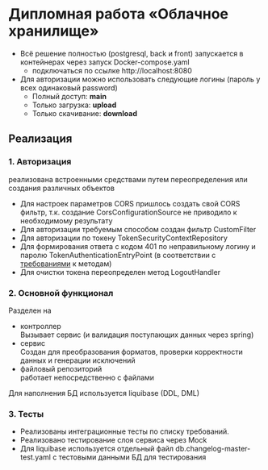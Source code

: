 # Дипломная работа «Облачное хранилище»

* Всё решение полностью (postgresql, back и front) запускается в контейнерах через запуск Docker-compose.yaml  
  * подключаться по ссылке http://localhost:8080
* Для авторизации можно использовать следующие логины (пароль у всех одинаковый password)  
    * Полный доступ: **main**  
    * Только загрузка: **upload**  
    * Только скачивание: **download**  

## Реализация

### 1. Авторизация  
 реализована встроенными средствами путем переопределения или создания различных объектов
 * Для настроек параметров CORS пришлось создать свой CORS фильтр, т.к. создание CorsConfigurationSource не приводило к необходимому результату
 * Для авторизации требуемым способом создан фильтр CustomFilter
 * Для авторизации по токену TokenSecurityContextRepository
 * Для формирования ответа с кодом 401 по неправильному логину и паролю TokenAuthenticationEntryPoint (в соответствии с [требованиями](https://github.com/netology-code/jd-homeworks/blob/master/diploma/CloudServiceSpecification.yaml) к методам)
 * Для очистки токена переопределен метод LogoutHandler

### 2. Основной функционал

Разделен на 
* контроллер  
Вызывает сервис (и валидация поступающих данных через spring)
* сервис  
Создан для преобразования форматов, проверки корректности данных и генерации исключений 
* файловый репозиторий  
работает непосредственно с файлами  

Для наполнения БД используется liquibase (DDL, DML)

### 3. Тесты

* Реализованы интеграционные тесты по списку требований.   
* Реализовано тестирование слоя сервиса через Mock  
* Для liquibase используется отдельный файл db.changelog-master-test.yaml с тестовыми данными БД для тестирования